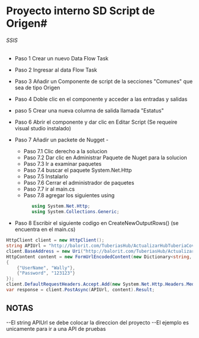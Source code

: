 # Proyecto interno SD Script de Origen#

###### SSIS ######
- Paso 1 Crear un nuevo Data Flow Task
- Paso 2 Ingresar al data Flow Task 
- Paso 3 Añadir un Componente de script de la secciones "Comunes" que sea de tipo Origen
- Paso 4 Doble clic en el componente y acceder a las entradas y salidas
- paso 5 Crear una nueva columna de salida llamada "Estatus"
- Paso 6 Abrir el componente y dar clic en Editar Script (Se requeire visual studio instalado)
- Paso 7 Añadir un packete de Nugget -
   - Paso 7.1 Clic derecho a la solucion 
   - Paso 7.2 Dar clic en Administrar Paquete de Nuget para la solucion
   - Paso 7.3 Ir a examinar paquetes
   - Paso 7.4 buscar el paquete System.Net.Http
   - Paso 7.5 Instalarlo
   - Paso 7.6 Cerrar el administrador de paquetes
   - Paso 7.7 ir al main.cs
   - Paso 7.8 agregar los siguientes using 
      ```C#
         using System.Net.Http;
         using System.Collections.Generic;
      ```


- Paso 8 Escribir el siguiente codigo en CreateNewOutputRows() (se encuentra en el main.cs)

```C#
HttpClient client = new HttpClient();
string APIUrl = "http://balorit.com/TuberiasHub/ActualizarHubTuberiaCovid";
client.BaseAddress = new Uri("http://balorit.com/TuberiasHub/ActualizarHubTuberiaCovid");
HttpContent content = new FormUrlEncodedContent(new Dictionary<string, string>
{
    {"UserName", "Wally"},
    {"Password", "123123"}
});
client.DefaultRequestHeaders.Accept.Add(new System.Net.Http.Headers.MediaTypeWithQualityHeaderValue("application/json"));
var response = client.PostAsync(APIUrl, content).Result;
```


## NOTAS ##
--El string APIUrl se debe colocar la direccion del proyecto
--El ejemplo es unicamente para ir a una API de pruebas
